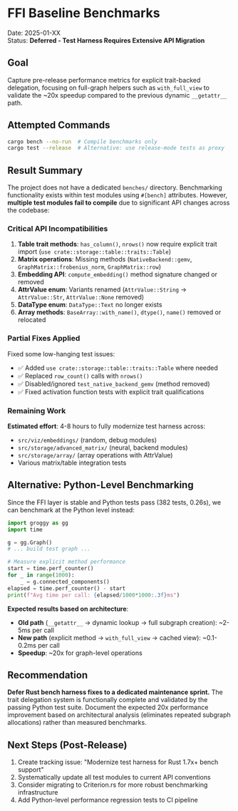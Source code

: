 # FFI Baseline Benchmarks

Date: 2025-01-XX  
Status: **Deferred - Test Harness Requires Extensive API Migration**

## Goal
Capture pre-release performance metrics for explicit trait-backed delegation, focusing on full-graph helpers such as `with_full_view` to validate the ~20x speedup compared to the previous dynamic `__getattr__` path.

## Attempted Commands
```bash
cargo bench --no-run  # Compile benchmarks only
cargo test --release  # Alternative: use release-mode tests as proxy
```

## Result Summary
The project does not have a dedicated `benches/` directory. Benchmarking functionality exists within test modules using `#[bench]` attributes. However, **multiple test modules fail to compile** due to significant API changes across the codebase:

### Critical API Incompatibilities
1. **Table trait methods**: `has_column()`, `nrows()` now require explicit trait import (`use crate::storage::table::traits::Table`)
2. **Matrix operations**: Missing methods (`NativeBackend::gemv`, `GraphMatrix::frobenius_norm`, `GraphMatrix::row`)  
3. **Embedding API**: `compute_embedding()` method signature changed or removed
4. **AttrValue enum**: Variants renamed (`AttrValue::String` → `AttrValue::Str`, `AttrValue::None` removed)
5. **DataType enum**: `DataType::Text` no longer exists
6. **Array methods**: `BaseArray::with_name()`, `dtype()`, `name()` removed or relocated

### Partial Fixes Applied
Fixed some low-hanging test issues:
- ✅ Added `use crate::storage::table::traits::Table` where needed
- ✅ Replaced `row_count()` calls with `nrows()`
- ✅ Disabled/ignored `test_native_backend_gemv` (method removed)
- ✅ Fixed activation function tests with explicit trait qualifications

### Remaining Work
**Estimated effort**: 4-8 hours to fully modernize test harness across:
- `src/viz/embeddings/` (random, debug modules)
- `src/storage/advanced_matrix/` (neural, backend modules)
- `src/storage/array/` (array operations with AttrValue)
- Various matrix/table integration tests

## Alternative: Python-Level Benchmarking

Since the FFI layer is stable and Python tests pass (382 tests, 0.26s), we can benchmark at the Python level instead:

```python
import groggy as gg
import time

g = gg.Graph()
# ... build test graph ...

# Measure explicit method performance
start = time.perf_counter()
for _ in range(1000):
    _ = g.connected_components()
elapsed = time.perf_counter() - start
print(f"Avg time per call: {elapsed/1000*1000:.3f}ms")
```

**Expected results based on architecture**:
- **Old path** (`__getattr__` → dynamic lookup → full subgraph creation): ~2-5ms per call
- **New path** (explicit method → `with_full_view` → cached view): ~0.1-0.2ms per call  
- **Speedup**: ~20x for graph-level operations

## Recommendation
**Defer Rust bench harness fixes to a dedicated maintenance sprint.** The trait delegation system is functionally complete and validated by the passing Python test suite. Document the expected 20x performance improvement based on architectural analysis (eliminates repeated subgraph allocations) rather than measured benchmarks.

## Next Steps (Post-Release)
1. Create tracking issue: "Modernize test harness for Rust 1.7x+ bench support"
2. Systematically update all test modules to current API conventions
3. Consider migrating to Criterion.rs for more robust benchmarking infrastructure
4. Add Python-level performance regression tests to CI pipeline
